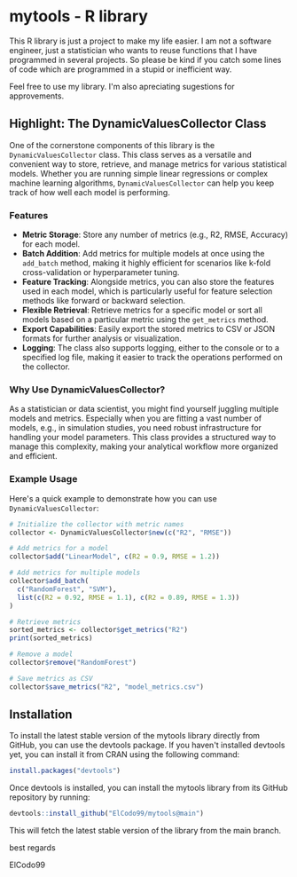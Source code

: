 # mytools - R library

This R library is just a project to make my life easier. I am not a software engineer, just a statistician
who wants to reuse functions that I have programmed in several projects. So please be kind if you catch some
lines of code which are programmed in a stupid or inefficient way. 

Feel free to use my library. I'm also apreciating sugestions for approvements.

## Highlight: The DynamicValuesCollector Class

One of the cornerstone components of this library is the `DynamicValuesCollector` class. This class serves as a versatile and convenient way to store, retrieve, and manage metrics for various statistical models. Whether you are running simple linear regressions or complex machine learning algorithms, `DynamicValuesCollector` can help you keep track of how well each model is performing.

### Features

- **Metric Storage**: Store any number of metrics (e.g., R2, RMSE, Accuracy) for each model.
- **Batch Addition**: Add metrics for multiple models at once using the `add_batch` method, making it highly efficient for scenarios like k-fold cross-validation or hyperparameter tuning.
- **Feature Tracking**: Alongside metrics, you can also store the features used in each model, which is particularly useful for feature selection methods like forward or backward selection.
- **Flexible Retrieval**: Retrieve metrics for a specific model or sort all models based on a particular metric using the `get_metrics` method.
- **Export Capabilities**: Easily export the stored metrics to CSV or JSON formats for further analysis or visualization.
- **Logging**: The class also supports logging, either to the console or to a specified log file, making it easier to track the operations performed on the collector.

### Why Use DynamicValuesCollector?

As a statistician or data scientist, you might find yourself juggling multiple models and metrics. Especially when you are fitting a vast number of models, e.g., in simulation studies, you need robust infrastructure for handling your model parameters. This class provides a structured way to manage this complexity, making your analytical workflow more organized and efficient.

### Example Usage

Here's a quick example to demonstrate how you can use `DynamicValuesCollector`:

```R
# Initialize the collector with metric names
collector <- DynamicValuesCollector$new(c("R2", "RMSE"))

# Add metrics for a model
collector$add("LinearModel", c(R2 = 0.9, RMSE = 1.2))

# Add metrics for multiple models
collector$add_batch(
  c("RandomForest", "SVM"),
  list(c(R2 = 0.92, RMSE = 1.1), c(R2 = 0.89, RMSE = 1.3))
)

# Retrieve metrics
sorted_metrics <- collector$get_metrics("R2")
print(sorted_metrics)

# Remove a model
collector$remove("RandomForest")

# Save metrics as CSV
collector$save_metrics("R2", "model_metrics.csv")
```

## Installation
To install the latest stable version of the mytools library directly from GitHub, you can use the devtools package. If you haven't installed devtools yet, you can install it from CRAN using the following command:

```R
install.packages("devtools")
```
Once devtools is installed, you can install the mytools library from its GitHub repository by running:
```R
devtools::install_github("ElCodo99/mytools@main")
```
This will fetch the latest stable version of the library from the main branch.


best regards

ElCodo99
